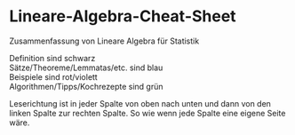 # Lineare-Algebra-Cheat-Sheet
Zusammenfassung von Lineare Algebra für Statistik

Definition sind schwarz  
Sätze/Theoreme/Lemmatas/etc. sind blau  
Beispiele sind rot/violett  
Algorithmen/Tipps/Kochrezepte sind grün  
  
Leserichtung ist in jeder Spalte von oben nach unten und dann von den linken Spalte zur rechten Spalte. So wie wenn jede Spalte eine eigene Seite wäre.
